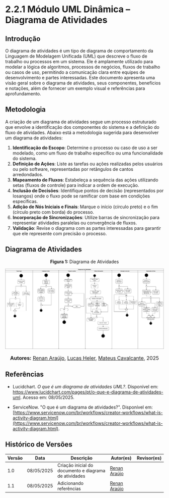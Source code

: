 # 2.2.1 Módulo UML Dinâmica – Diagrama de Atividades

## Introdução

O diagrama de atividades é um tipo de diagrama de comportamento da Linguagem de Modelagem Unificada (UML) que descreve o fluxo de trabalho ou processos em um sistema. Ele é amplamente utilizado para modelar a lógica de algoritmos, processos de negócios, fluxos de trabalho ou casos de uso, permitindo a comunicação clara entre equipes de desenvolvimento e partes interessadas. Este documento apresenta uma visão geral sobre o diagrama de atividades, seus componentes, benefícios e notações, além de fornecer um exemplo visual e referências para aprofundamento.


## Metodologia

A criação de um diagrama de atividades segue um processo estruturado que envolve a identificação dos componentes do sistema e a definição do fluxo de atividades. Abaixo está a metodologia sugerida para desenvolver um diagrama de atividades:

1. **Identificação do Escopo**: Determine o processo ou caso de uso a ser modelado, como um fluxo de trabalho específico ou uma funcionalidade do sistema.
2. **Definição de Ações**: Liste as tarefas ou ações realizadas pelos usuários ou pelo software, representadas por retângulos de cantos arredondados.
3. **Mapeamento de Fluxos**: Estabeleça a sequência das ações utilizando setas (fluxos de controle) para indicar a ordem de execução.
4. **Inclusão de Decisões**: Identifique pontos de decisão (representados por losangos) onde o fluxo pode se ramificar com base em condições específicas.
5. **Adição de Nós Iniciais e Finais**: Marque o início (círculo preto) e o fim (círculo preto com borda) do processo.
6. **Incorporação de Sincronizações**: Utilize barras de sincronização para representar atividades paralelas ou convergência de fluxos.
7. **Validação**: Revise o diagrama com as partes interessadas para garantir que ele represente com precisão o processo.

## Diagrama de Atividades

<div style="text-align: center;"><b>Figura 1:</b> Diagrama de Atividades</div>

<div style="text-align: center;">

![DiagramaAtividadesV1](assets/images/DiagramaDeAtividades.png)

</div>

<div style="text-align: center;">
      <font size="3"><p style="text-align: center"><b>Autores:</b> <a href="https://github.com/renantfm4">Renan Araújo</a>, <a href="https://github.com/akaeboshi">Lucas Heler</a>, <a href="https://github.com/mateuscavati">Mateus Cavalcante</a>, 2025</p></font>
</div>


## Referências

- Lucidchart. *O que é um diagrama de atividades UML?*. Disponível em: <https://www.lucidchart.com/pages/pt/o-que-e-diagrama-de-atividades-uml>. Acesso em: 08/05/2025.

- ServiceNow. "O que é um diagrama de atividades?". Disponível em: [https://www.servicenow.com/br/workflows/creator-workflows/what-is-activity-diagram.html](https://www.servicenow.com/br/workflows/creator-workflows/what-is-activity-diagram.html).

## Histórico de Versões

| Versão | Data       | Descrição                                              | Autor(es)                                            | Revisor(es)                                          |
| ------ | ---------- | ------------------------------------------------------ | ---------------------------------------------------- | ---------------------------------------------------- |
| 1.0    | 08/05/2025 | Criação inicial do documento e diagrama de atividades   | [Renan Araújo](https://github.com/renantfm4)         |     |
| 1.1    | 08/05/2025 | Adicionando referências   | [Renan Araújo](https://github.com/renantfm4)         |     |